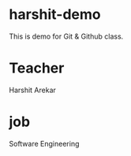 # harshit-demo
This is demo for Git &amp; Github class.

# Teacher
Harshit Arekar

# job
Software Engineering